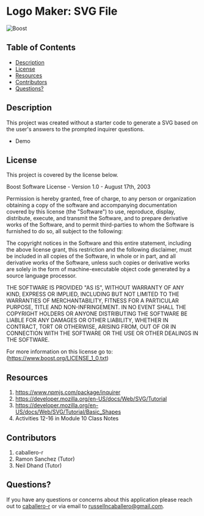   # Logo Maker: SVG File 
  ![Boost](https://img.shields.io/badge/License-Boost_1.0-lightblue.svg)

  ## Table of Contents

   - [Description](#description)
   - [License](#license)
   - [Resources](#resources)
   - [Contributors](#contributors)
   - [Questions?](#questions)

  ## Description
  This project was created without a starter code to generate a SVG based on the user's answers to the prompted inquirer questions.

  - Demo
  <!-- ![Preview of Demo](utils/images/Demo_preview.png)
    https://drive.google.com/file/d/1lQ0bqvfAZleqwsHJtrrqvoQoDPC4c9_x/view -->

  ## License
  
  This project is covered by the license below.

  Boost Software License - Version 1.0 - August 17th, 2003

Permission is hereby granted, free of charge, to any person or organization
obtaining a copy of the software and accompanying documentation covered by
this license (the "Software") to use, reproduce, display, distribute,
execute, and transmit the Software, and to prepare derivative works of the
Software, and to permit third-parties to whom the Software is furnished to
do so, all subject to the following:

The copyright notices in the Software and this entire statement, including
the above license grant, this restriction and the following disclaimer,
must be included in all copies of the Software, in whole or in part, and
all derivative works of the Software, unless such copies or derivative
works are solely in the form of machine-executable object code generated by
a source language processor.

THE SOFTWARE IS PROVIDED "AS IS", WITHOUT WARRANTY OF ANY KIND, EXPRESS OR
IMPLIED, INCLUDING BUT NOT LIMITED TO THE WARRANTIES OF MERCHANTABILITY,
FITNESS FOR A PARTICULAR PURPOSE, TITLE AND NON-INFRINGEMENT. IN NO EVENT
SHALL THE COPYRIGHT HOLDERS OR ANYONE DISTRIBUTING THE SOFTWARE BE LIABLE
FOR ANY DAMAGES OR OTHER LIABILITY, WHETHER IN CONTRACT, TORT OR OTHERWISE,
ARISING FROM, OUT OF OR IN CONNECTION WITH THE SOFTWARE OR THE USE OR OTHER
DEALINGS IN THE SOFTWARE.

  For more information on this license go to: (https://www.boost.org/LICENSE_1_0.txt)

  ## Resources
  1. https://www.npmjs.com/package/inquirer
  2. https://developer.mozilla.org/en-US/docs/Web/SVG/Tutorial
  3. https://developer.mozilla.org/en-US/docs/Web/SVG/Tutorial/Basic_Shapes
  4. Activities 12-16 in Module 10 Class Notes

  ## Contributors
  1. caballero-r
  2. Ramon Sanchez (Tutor)
  3. Neil Dhand (Tutor)


  ## Questions?
  If you have any questions or concerns about this application please reach out to [caballero-r](https://github.com/caballero-r) or via email to russellncaballero@gmail.com.